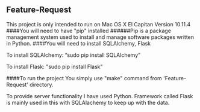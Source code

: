 ## Feature-Request
This project is only intended to run on Mac OS X El Capitan Version 10.11.4 
####You will need to have "pip" installed 
######Pip is a package management system used to install and manage software packages written in Python.
####You will need to install SQLAlchemy, Flask

To install  SQLAlchemy: “sudo pip install SQLAlchemy”

To install Flask: "sudo pip install Flask"

####To run the project 
You simply use "make" command from 'Feature-Request' directory. 

To provide server functionality I have used Python. Framework called Flask is mainly used in this with SQLAlachemy to keep up with the data. 
